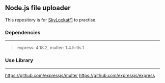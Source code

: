 ## Node.js file uploader
This repository is for [SkyLockatf1](https://github.com/SkyLockatf1) to practise.
### Dependencies
---
>express: 4.18.2,
>multer: 1.4.5-lts.1
### Use Library
---
<https://github.com/expressjs/multer>
<https://github.com/expressjs/express>